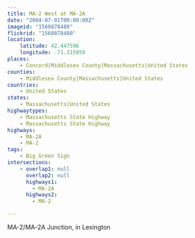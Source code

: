 ```yaml
---
title: MA-2 West at MA-2A
date: "2004-07-01T00:00:00Z"
imageid: "1560878480"
flickrid: "1560878480"
location:
    latitude: 42.447596
    longitude: -71.315059
places:
    - Concord|Middlesex County|Massachusetts|United States
counties:
    - Middlesex County|Massachusetts|United States
countries:
    - United States
states:
    - Massachusetts|United States
highwaytypes:
    - Massachusetts State Highway
    - Massachusetts State Highway
highways:
    - MA-2A
    - MA-2
tags:
    - Big Green Sign
intersections:
    - overlap1: null
      overlap2: null
      highways1:
        - MA-2A
      highways2:
        - MA-2

---
```

MA-2/MA-2A Junction, in Lexington